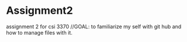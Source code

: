 # Assignment2
assignment 2 for csi 3370
//GOAL: to familiarize my self with git hub and how to manage files with it.
